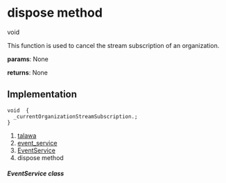 
<div>

# dispose method

</div>


void 



This function is used to cancel the stream subscription of an
organization.

**params**: None

**returns**: None



## Implementation

``` language-dart
void  {
  _currentOrganizationStreamSubscription.;
}
```







1.  [talawa](../../index.html)
2.  [event_service](../../services_event_service/)
3.  [EventService](../../services_event_service/EventService-class.html)
4.  dispose method

##### EventService class







